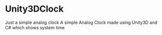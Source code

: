 # Unity3DClock
Just a simple analog clock
A simple Analog Clock made using Unity3D and C# which shows system time
